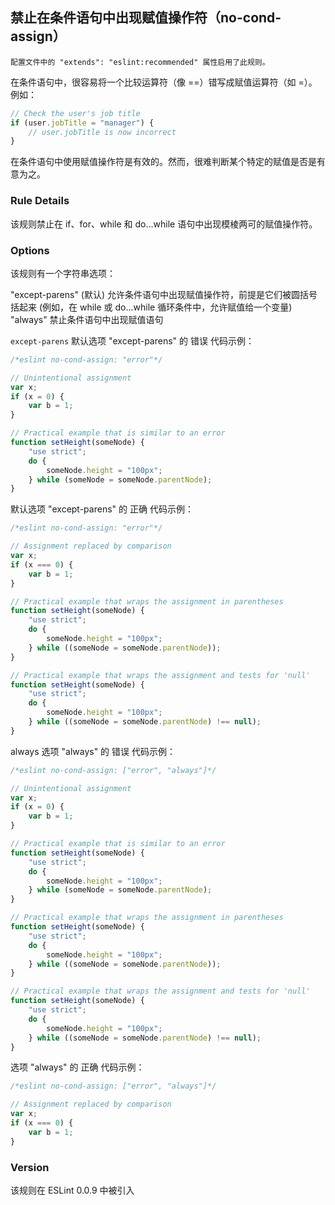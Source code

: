 ## 禁止在条件语句中出现赋值操作符（no-cond-assign）

```配置文件中的 "extends": "eslint:recommended" 属性启用了此规则。```

在条件语句中，很容易将一个比较运算符（像 ==）错写成赋值运算符（如 =）。例如：

```js
// Check the user's job title
if (user.jobTitle = "manager") {
    // user.jobTitle is now incorrect
}
```

在条件语句中使用赋值操作符是有效的。然而，很难判断某个特定的赋值是否是有意为之。

### Rule Details
该规则禁止在 if、for、while 和 do...while 语句中出现模棱两可的赋值操作符。

### Options
该规则有一个字符串选项：

"except-parens" (默认) 允许条件语句中出现赋值操作符，前提是它们被圆括号括起来 (例如，在 while 或 do...while 循环条件中，允许赋值给一个变量)
"always" 禁止条件语句中出现赋值语句

```except-parens```
默认选项 "except-parens" 的 错误 代码示例：
```js
/*eslint no-cond-assign: "error"*/

// Unintentional assignment
var x;
if (x = 0) {
    var b = 1;
}

// Practical example that is similar to an error
function setHeight(someNode) {
    "use strict";
    do {
        someNode.height = "100px";
    } while (someNode = someNode.parentNode);
}
```

默认选项 "except-parens" 的 正确 代码示例：
```js
/*eslint no-cond-assign: "error"*/

// Assignment replaced by comparison
var x;
if (x === 0) {
    var b = 1;
}

// Practical example that wraps the assignment in parentheses
function setHeight(someNode) {
    "use strict";
    do {
        someNode.height = "100px";
    } while ((someNode = someNode.parentNode));
}

// Practical example that wraps the assignment and tests for 'null'
function setHeight(someNode) {
    "use strict";
    do {
        someNode.height = "100px";
    } while ((someNode = someNode.parentNode) !== null);
}
```

always
选项 "always" 的 错误 代码示例：
```js
/*eslint no-cond-assign: ["error", "always"]*/

// Unintentional assignment
var x;
if (x = 0) {
    var b = 1;
}

// Practical example that is similar to an error
function setHeight(someNode) {
    "use strict";
    do {
        someNode.height = "100px";
    } while (someNode = someNode.parentNode);
}

// Practical example that wraps the assignment in parentheses
function setHeight(someNode) {
    "use strict";
    do {
        someNode.height = "100px";
    } while ((someNode = someNode.parentNode));
}

// Practical example that wraps the assignment and tests for 'null'
function setHeight(someNode) {
    "use strict";
    do {
        someNode.height = "100px";
    } while ((someNode = someNode.parentNode) !== null);
}
```

选项 "always" 的 正确 代码示例：
```js
/*eslint no-cond-assign: ["error", "always"]*/

// Assignment replaced by comparison
var x;
if (x === 0) {
    var b = 1;
}
```
### Version
该规则在 ESLint 0.0.9 中被引入
